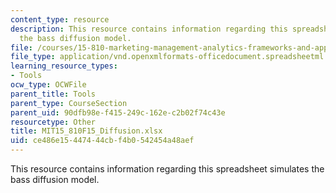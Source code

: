```yaml
---
content_type: resource
description: This resource contains information regarding this spreadsheet simulates
  the bass diffusion model.
file: /courses/15-810-marketing-management-analytics-frameworks-and-applications-fall-2015/ce486e15447444cbf4b0542454a48aef_MIT15_810F15_Diffusion.xlsx
file_type: application/vnd.openxmlformats-officedocument.spreadsheetml.sheet
learning_resource_types:
- Tools
ocw_type: OCWFile
parent_title: Tools
parent_type: CourseSection
parent_uid: 90dfb98e-f415-249c-162e-c2b02f74c43e
resourcetype: Other
title: MIT15_810F15_Diffusion.xlsx
uid: ce486e15-4474-44cb-f4b0-542454a48aef
---
```

This resource contains information regarding this spreadsheet simulates the bass diffusion model.